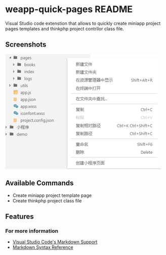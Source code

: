 # weapp-quick-pages README

Visual Studio code extenstion that allows to quickly create  miniapp project pages templates and thinkphp project contrllor class file.


## Screenshots

![preview](images/preview01.jpg)

## Available Commands

* Create miniapp project template page
* Create thinkphp project class file

## Features

### For more information

* [Visual Studio Code's Markdown Support](http://code.visualstudio.com/docs/languages/markdown)
* [Markdown Syntax Reference](https://help.github.com/articles/markdown-basics/)

